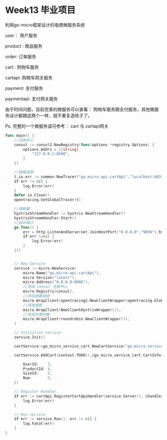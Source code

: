 # Week13 毕业项目

利用go-micro框架设计的电商微服务系统



user： 用户服务

product : 商品服务

order: 订单服务

cart : 购物车服务

cartapi: 购物车网关服务

payment:  支付服务

paymentapi: 支付网关服务



由于时间问题，目前完善的微服务可以查看： 购物车服务跟支付服务，其他微服务设计都跟这两个一样，就不重复造轮子了。

Ps.  完整的一个微服务请可参考： cart 与 cartapi网关



~~~go
func main() {
	//注册中心
	consul := consul2.NewRegistry(func(options *registry.Options) {
		options.Addrs = []string{
			"127.0.0.1:8500",
		}
	})

	//链路追踪
	t,io,err := common.NewTracer("go.micro.api.cartApi","localhost:6831")
	if err != nil {
		log.Error(err)
	}
	defer io.Close()
	opentracing.SetGlobalTracer(t)

	//熔断器
	hystrixStreamHandler := hystrix.NewStreamHandler()
	hystrixStreamHandler.Start()
	//启动端口
	go func() {
		err = http.ListenAndServe(net.JoinHostPort("0.0.0.0","9096"),hystrixStreamHandler)
		if err !=nil {
			log.Error(err)
		}
	}()


	// New Service
	service := micro.NewService(
		micro.Name("go.micro.api.cartApi"),
		micro.Version("latest"),
		micro.Address("0.0.0.0:8086"),
		//添加 consul 注册中心
		micro.Registry(consul),
		//添加链路追踪
		micro.WrapClient(opentracing2.NewClientWrapper(opentracing.GlobalTracer())),
		//添加熔断
		micro.WrapClient(NewClientHystrixWrapper()),
		//添加负载均衡
		micro.WrapClient(roundrobin.NewClientWrapper()),
	)

	// Initialise service
	service.Init()

	cartService:=go_micro_service_cart.NewCartService("go.micro.service.cart",service.Client())

	cartService.AddCart(context.TODO(),&go_micro_service_cart.CartInfo{

		UserId:    3,
		ProductId: 4,
		SizeId:    5,
		Num:       5,
	})

	// Register Handler
	if err := cartApi.RegisterCartApiHandler(service.Server(), &handler.CartApi{CartService:cartService});err !=nil {
		log.Error(err)
	}

	// Run service
	if err := service.Run(); err != nil {
		log.Fatal(err)
	}
}
~~~

